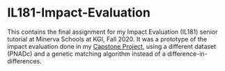 # IL181-Impact-Evaluation

This contains the final assignment for my Impact Evaluation (IL181) senior tutorial at Minerva Schools at KGI, Fall 2020. It was a prototype of the impact evaluation done in my [Capstone Project](https://github.com/giovannachaves/Capstone-Project), using a different dataset (PNADc) and a genetic matching algorithm instead of a difference-in-differences.
